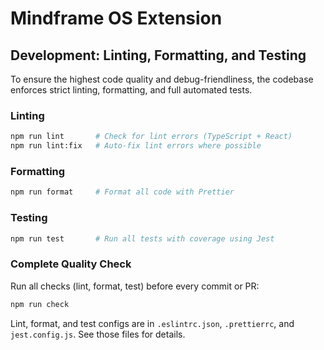 # Mindframe OS Extension

<!-- ...existing documentation... -->

## Development: Linting, Formatting, and Testing

To ensure the highest code quality and debug-friendliness, the codebase enforces strict linting, formatting, and full automated tests.

### Linting

```bash
npm run lint       # Check for lint errors (TypeScript + React)
npm run lint:fix   # Auto-fix lint errors where possible
```

### Formatting

```bash
npm run format     # Format all code with Prettier
```

### Testing

```bash
npm run test       # Run all tests with coverage using Jest
```

### Complete Quality Check

Run all checks (lint, format, test) before every commit or PR:

```bash
npm run check
```

Lint, format, and test configs are in `.eslintrc.json`, `.prettierrc`, and `jest.config.js`. See those files for details.